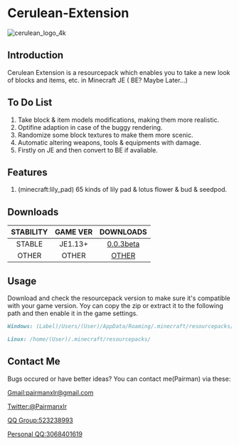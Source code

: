 # Cerulean-Extension
![cerulean_logo_4k](https://i.loli.net/2019/06/29/5d16fce62227e82458.png)
## Introduction
Cerulean Extension is a resourcepack which enables you to take a new look of blocks and items, etc. in Minecraft JE ( BE? Maybe Later…)

## To Do List
1. Take block & item models modifications, making them more realistic.
2. Optifine adaption in case of the buggy rendering.
3. Randomize some block textures to make them more scenic.
4. Automatic altering weapons, tools & equipments with damage.
5. Firstly on JE and then convert to BE if avaliable.

## Features
1. (minecraft:lily_pad) 65 kinds of lily pad & lotus flower & bud & seedpod.
## Downloads

| STABILITY | GAME VER | DOWNLOADS |
|:----------: | :----------: | :-----------: |
| STABLE  | JE1.13+  | [0.0.3beta](https://github.com/Pairman/Cerulean-Extension/releases/download/0.0.3beta/Cerulean-Extension-0.0.3beta.zip) |
| OTHER  | OTHER  | [OTHER](https://github.com/Pairman/Cerulean-Extension/releases) |

## Usage
Download and check the resourcepack version to make sure it's compatible with your game version.
Yoy can copy the zip or extract it to the following path and then enable it in the game settings.
```markdown
Windows: (Label)/Users/(User)/AppData/Roaming/.minecraft/resourcepacks/
```
```markdown
Linux: /home/(User)/.minecraft/resourcepacks/
```

## Contact Me
Bugs occured or have better ideas? You can contact me(Pairman) via these: 

[Gmail:pairmanxlr@gmail.com](mailto:pairmanxlr@gmail.com)

[Twitter:@Pairmanxlr](https://www.twitter.com/Pairmanxlr)

[QQ Group:523238993](https://jq.qq.com/?_wv=1027&k=5vuBSpI)

[Personal QQ:3068401619](https://qm.qq.com/cgi-bin/qm/qr?k=LJbV1ta7hDKCbGh57unZVvd4tMQ49McL)

